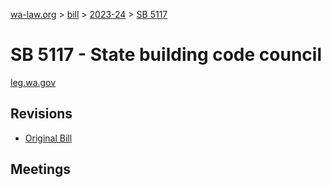 [wa-law.org](/) > [bill](/bill/) > [2023-24](/bill/2023-24/) > [SB 5117](/bill/2023-24/sb/5117/)

# SB 5117 - State building code council
[leg.wa.gov](https://app.leg.wa.gov/billsummary?BillNumber=5117&Year=2023&Initiative=false)

## Revisions
* [Original Bill](1/)

## Meetings